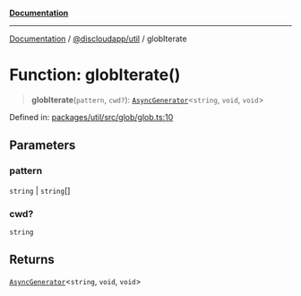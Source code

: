 [**Documentation**](../../../README.md)

***

[Documentation](../../../packages.md) / [@discloudapp/util](../README.md) / globIterate

# Function: globIterate()

> **globIterate**(`pattern`, `cwd?`): [`AsyncGenerator`](https://developer.mozilla.org/docs/Web/JavaScript/Reference/Global_Objects/AsyncGenerator)\<`string`, `void`, `void`\>

Defined in: [packages/util/src/glob/glob.ts:10](https://github.com/discloud/discloud.app/blob/ff86a7704bdfa4b9011141068419f0a48ab50b8b/packages/util/src/glob/glob.ts#L10)

## Parameters

### pattern

`string` | `string`[]

### cwd?

`string`

## Returns

[`AsyncGenerator`](https://developer.mozilla.org/docs/Web/JavaScript/Reference/Global_Objects/AsyncGenerator)\<`string`, `void`, `void`\>
